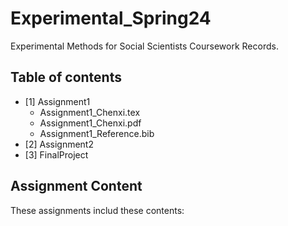 # Experimental_Spring24
Experimental Methods for Social Scientists Coursework Records.

## Table of contents
+ [1] Assignment1
  + Assignment1_Chenxi.tex
  + Assignment1_Chenxi.pdf
  + Assignment1_Reference.bib
+ [2] Assignment2
+ [3] FinalProject

## Assignment Content

These assignments includ these contents:
